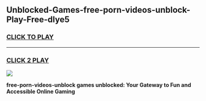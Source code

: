 
## Unblocked-Games-free-porn-videos-unblock-Play-Free-dlye5
<h3>
<a href="https://premium76.site?title=free-porn-videos-unblock&ref=21A">CLICK TO PLAY</a></h3>
<hr>

<h3>
<a href="https://premium76.site?title=free-porn-videos-unblock&ref=21A">CLICK 2 PLAY</a>
  
</h3>

<a href="https://premium76.site?title=free-porn-videos-unblock&ref=21A"><img src="https://clearcache.store/games.png"></a>


**free-porn-videos-unblock games unblocked: Your Gateway to Fun and Accessible Online Gaming**
